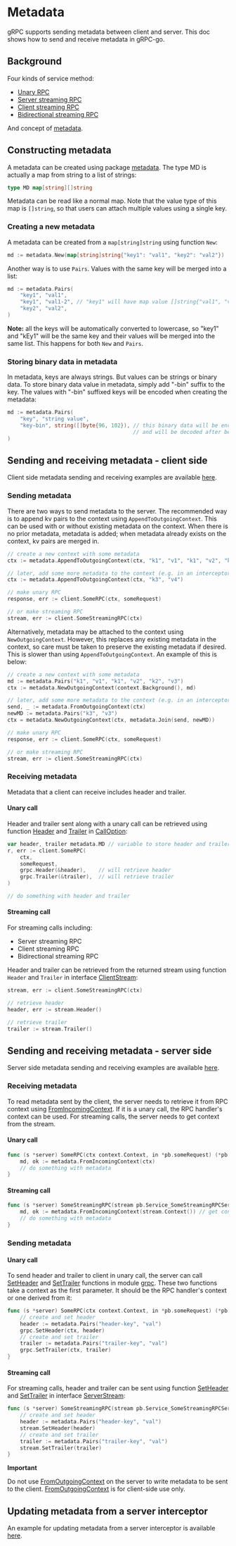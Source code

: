 # Metadata

gRPC supports sending metadata between client and server.
This doc shows how to send and receive metadata in gRPC-go.

## Background

Four kinds of service method:

- [Unary RPC](https://grpc.io/docs/guides/concepts.html#unary-rpc)
- [Server streaming RPC](https://grpc.io/docs/guides/concepts.html#server-streaming-rpc)
- [Client streaming RPC](https://grpc.io/docs/guides/concepts.html#client-streaming-rpc)
- [Bidirectional streaming RPC](https://grpc.io/docs/guides/concepts.html#bidirectional-streaming-rpc)

And concept of [metadata].

## Constructing metadata

A metadata can be created using package [metadata].
The type MD is actually a map from string to a list of strings:

```go
type MD map[string][]string
```

Metadata can be read like a normal map.
Note that the value type of this map is `[]string`,
so that users can attach multiple values using a single key.

### Creating a new metadata

A metadata can be created from a `map[string]string` using function `New`:

```go
md := metadata.New(map[string]string{"key1": "val1", "key2": "val2"})
```

Another way is to use `Pairs`.
Values with the same key will be merged into a list:

```go
md := metadata.Pairs(
    "key1", "val1",
    "key1", "val1-2", // "key1" will have map value []string{"val1", "val1-2"}
    "key2", "val2",
)
```

__Note:__ all the keys will be automatically converted to lowercase,
so "key1" and "kEy1" will be the same key and their values will be merged into the same list.
This happens for both `New` and `Pairs`.

### Storing binary data in metadata

In metadata, keys are always strings. But values can be strings or binary data.
To store binary data value in metadata, simply add "-bin" suffix to the key.
The values with "-bin" suffixed keys will be encoded when creating the metadata:

```go
md := metadata.Pairs(
    "key", "string value",
    "key-bin", string([]byte{96, 102}), // this binary data will be encoded (base64) before sending
                                        // and will be decoded after being transferred.
)
```

## Sending and receiving metadata - client side

Client side metadata sending and receiving examples are available
[here](../examples/features/metadata/client/main.go).

### Sending metadata

There are two ways to send metadata to the server. The recommended way is to append kv pairs to the context using
`AppendToOutgoingContext`. This can be used with or without existing metadata on the context. When there is no prior
metadata, metadata is added; when metadata already exists on the context, kv pairs are merged in.

```go
// create a new context with some metadata
ctx := metadata.AppendToOutgoingContext(ctx, "k1", "v1", "k1", "v2", "k2", "v3")

// later, add some more metadata to the context (e.g. in an interceptor)
ctx := metadata.AppendToOutgoingContext(ctx, "k3", "v4")

// make unary RPC
response, err := client.SomeRPC(ctx, someRequest)

// or make streaming RPC
stream, err := client.SomeStreamingRPC(ctx)
```

Alternatively, metadata may be attached to the context using `NewOutgoingContext`. However, this
replaces any existing metadata in the context, so care must be taken to preserve the existing
metadata if desired. This is slower than using `AppendToOutgoingContext`. An example of this
is below:

```go
// create a new context with some metadata
md := metadata.Pairs("k1", "v1", "k1", "v2", "k2", "v3")
ctx := metadata.NewOutgoingContext(context.Background(), md)

// later, add some more metadata to the context (e.g. in an interceptor)
send, _ := metadata.FromOutgoingContext(ctx)
newMD := metadata.Pairs("k3", "v3")
ctx = metadata.NewOutgoingContext(ctx, metadata.Join(send, newMD))

// make unary RPC
response, err := client.SomeRPC(ctx, someRequest)

// or make streaming RPC
stream, err := client.SomeStreamingRPC(ctx)
```

### Receiving metadata

Metadata that a client can receive includes header and trailer.

#### Unary call

Header and trailer sent along with a unary call can be retrieved using function
[Header] and [Trailer] in [CallOption]:

```go
var header, trailer metadata.MD // variable to store header and trailer
r, err := client.SomeRPC(
    ctx,
    someRequest,
    grpc.Header(&header),    // will retrieve header
    grpc.Trailer(&trailer),  // will retrieve trailer
)

// do something with header and trailer
```

#### Streaming call

For streaming calls including:

- Server streaming RPC
- Client streaming RPC
- Bidirectional streaming RPC

Header and trailer can be retrieved from the returned stream using function
`Header` and `Trailer` in interface [ClientStream]:

```go
stream, err := client.SomeStreamingRPC(ctx)

// retrieve header
header, err := stream.Header()

// retrieve trailer
trailer := stream.Trailer()

```

## Sending and receiving metadata - server side

Server side metadata sending and receiving examples are available
[here](../examples/features/metadata/server/main.go).

### Receiving metadata

To read metadata sent by the client, the server needs to retrieve it from RPC
context using [FromIncomingContext].
If it is a unary call, the RPC handler's context can be used.
For streaming calls, the server needs to get context from the stream.

#### Unary call

```go
func (s *server) SomeRPC(ctx context.Context, in *pb.someRequest) (*pb.someResponse, error) {
    md, ok := metadata.FromIncomingContext(ctx)
    // do something with metadata
}
```

#### Streaming call

```go
func (s *server) SomeStreamingRPC(stream pb.Service_SomeStreamingRPCServer) error {
    md, ok := metadata.FromIncomingContext(stream.Context()) // get context from stream
    // do something with metadata
}
```

### Sending metadata

#### Unary call

To send header and trailer to client in unary call, the server can call
[SetHeader] and [SetTrailer] functions in module [grpc].
These two functions take a context as the first parameter.
It should be the RPC handler's context or one derived from it:

```go
func (s *server) SomeRPC(ctx context.Context, in *pb.someRequest) (*pb.someResponse, error) {
    // create and set header
    header := metadata.Pairs("header-key", "val")
    grpc.SetHeader(ctx, header)
    // create and set trailer
    trailer := metadata.Pairs("trailer-key", "val")
    grpc.SetTrailer(ctx, trailer)
}
```

#### Streaming call

For streaming calls, header and trailer can be sent using function
[SetHeader] and [SetTrailer] in interface [ServerStream]:

```go
func (s *server) SomeStreamingRPC(stream pb.Service_SomeStreamingRPCServer) error {
    // create and set header
    header := metadata.Pairs("header-key", "val")
    stream.SetHeader(header)
    // create and set trailer
    trailer := metadata.Pairs("trailer-key", "val")
    stream.SetTrailer(trailer)
}
```

**Important**

Do not use
[FromOutgoingContext] on the server to write metadata to be sent to the client.
[FromOutgoingContext] is for client-side use only.

## Updating metadata from a server interceptor

An example for updating metadata from a server interceptor is
available [here](../examples/features/metadata_interceptor/server/main.go).

[FromIncomingContext]: <https://pkg.go.dev/github.com/dubbogo/grpc-go/metadata#FromIncomingContext>
[SetHeader]: <https://godoc.org/github.com/dubbogo/grpc-go#SetHeader>
[SetTrailer]: https://godoc.org/github.com/dubbogo/grpc-go#SetTrailer
[FromOutgoingContext]: https://pkg.go.dev/github.com/dubbogo/grpc-go/metadata#FromOutgoingContext
[ServerStream]: https://godoc.org/github.com/dubbogo/grpc-go#ServerStream
[grpc]: https://godoc.org/github.com/dubbogo/grpc-go
[ClientStream]: https://godoc.org/github.com/dubbogo/grpc-go#ClientStream
[Header]: https://godoc.org/github.com/dubbogo/grpc-go#Header
[Trailer]: https://godoc.org/github.com/dubbogo/grpc-go#Trailer
[CallOption]: https://godoc.org/github.com/dubbogo/grpc-go#CallOption
[metadata]: https://godoc.org/github.com/dubbogo/grpc-go/metadata
